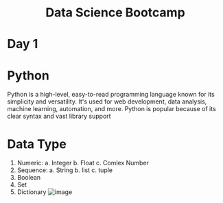 # <center>Data Science Bootcamp</center>
# Day 1
# Python 
Python is a high-level, easy-to-read programming language known for its simplicity and versatility. It's used for web development, data analysis, machine learning, automation, and more. Python is popular because of its clear syntax and vast library support
# Data Type
1. Numeric: 
   a. Integer
   b. Float
   c. Comlex Number
2. Sequence: 
   a. String
   b. list
   c. tuple
3. Boolean
4. Set
5. Dictionary
![image](https://github.com/user-attachments/assets/5d49272d-9040-438e-924c-c2512c516863)

